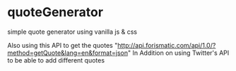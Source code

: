 # quoteGenerator
simple quote generator using vanilla js &amp; css

Also using this API to get the quotes "http://api.forismatic.com/api/1.0/?method=getQuote&lang=en&format=json"
In Addition on using Twitter's API to be able to add different quotes
